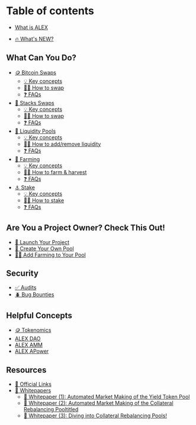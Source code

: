 # Table of contents

* [What is ALEX](README.md)

* [🔥 What's NEW?](product-features/bitcoin-swaps/README.md)

<!-- 
## Getting Started
* [👛 Connect Your Wallet]()
* [💰 Acquire Tokens]()
* [👥 Join the Community]()
* [💬 Give Feedback]()
 -->

## What Can You Do?
* [🪙 Bitcoin Swaps](product-features/bitcoin-swaps/README.md)
  * [💡 Key concepts](product-features/bitcoin-swaps/key-concepts.md)
  * [🧑‍🏫 How to swap](product-features/bitcoin-swaps/how-to.md)
  * [❓ FAQs](product-features/bitcoin-swaps/faqs.md)
* [🔄 Stacks Swaps](product-features/token-swaps/README.md)
  * [💡 Key concepts](product-features/token-swaps/key-concepts.md)
  * [🧑‍🏫 How to swap](product-features/token-swaps/how-to.md)
  * [❓ FAQs](product-features/token-swaps/faqs.md)
* [🐋 Liquidity Pools](product-features/liquidity-pools/README.md)
  * [💡 Key concepts](product-features/liquidity-pools/key-concepts.md)
  * [🧑‍🏫 How to add/remove liquidity](product-features/liquidity-pools/how-to.md)
  * [❓ FAQs](product-features/liquidity-pools/faqs.md)
* [🌾 Farming](product-features/farming/README.md)
  * [💡 Key concepts](product-features/farming/key-concepts.md)
  * [🧑‍🏫 How to farm & harvest](product-features/farming/how-to.md)
  * [❓ FAQs](product-features/farming/faqs.md)
* [⚓ Stake](product-features/staking/README.md)
  * [💡 Key concepts](product-features/staking/key-concepts.md)
  * [🧑‍🏫 How to stake](product-features/staking/how-to.md)
  * [❓ FAQs](product-features/staking/faqs.md)

## Are You a Project Owner? Check This Out!
* [🚀 Launch Your Project](features/launchpad/join-the-alex-launchpad.md)
* [📝 Create Your Own Pool](product-features/self-service-listing.md)
* [🧑‍🌾 Add Farming to Your Pool](product-features/self-service-farming.md)

## Security
* [✅ Audits](resources/security-audit.md)
* [🪲 Bug Bounties](legacy/security-audit-and-bug-bounty/bug-bounty.md)
<!-- 
* [Risks]()
* [Disclaimers]()
 -->

## Helpful Concepts
* [🪙 Tokenomics](detailed-information/tokenomics.md)
* [ALEX DAO](detailed-information/alex-dao.md)
* [ALEX AMM](detailed-information/alexs-automated-market-maker-amm.md)
* [ALEX APower](detailed-information/what-is-alex-staking-power-and-how-do-i-use-it.md)

## Resources
* [🔗 Official Links](resources/official-links.md)
* [📃 Whitepapers](resources/whitepapers/README.md)
  * [📃 Whitepaper (1): Automated Market Making of the Yield Token Pool](whitepapers/whitepaper-1-automated-market-making-of-the-yield-token-pool.md)
  * [📃 Whitepaper (2): Automated Market Making of the Collateral Rebalancing Pooltitled](whitepapers/whitepaper-2-automated-market-making-of-the-collateral-rebalancing-pooltitled.md)
  * [📃 Whitepaper (3): Diving into Collateral Rebalancing Pools!](whitepapers/whitepaper-3-diving-into-collateral-rebalancing-pools.md)
